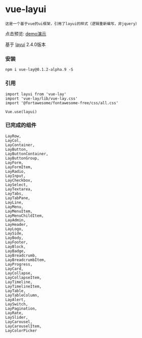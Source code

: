 # vue-layui
    这是一个基于vue的ui框架，引用了layui的样式（逻辑重新编写，非jquery）

点击预览: [demo演示](http://vue-layui.jskou.com)

基于 [layui](https://github.com/sentsin/layui/) 2.4.0版本

### 安装
    npm i vue-lay@0.1.2-alpha.9 -S

### 引用
    import layui from 'vue-lay'
    import 'vue-lay/lib/vue-lay.css'
    import '@fortawesome/fontawesome-free/css/all.css'

    Vue.use(layui)


### 已完成的组件
```
LayRow,
LayCol,
LayContainer,
LayButton,
LayButtonContainer,
LayButtonGroup,
LayForm,
LayFormItem,
LayRadio,
LayInput,
LayCheckbox,
LaySelect,
LayTextarea,
LayTabs,
LayTabPane,
LayLine,
LayMenu,
LayMenuItem,
LayMenuChildItem,
LayAdmin,
LayHeader,
LayLogo,
LaySide,
LayBody,
LayFooter,
LayBlock,
LayBadge,
LayBreadcrumb,
LayBreadcrumbItem,
LayProgress,
LayCard,
LayCollapse,
LayCollapseItem,
LayTimeline,
LayTimelineItem,
LayTable,
LayTableColumn,
LayAlert,
LaySwitch,
LayPagination,
LayRate,
LaySlider,
LayCarousel,
LayCarouselItem,
LayColorPicker
```
